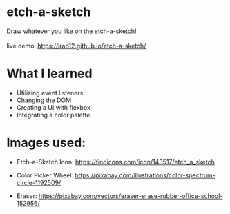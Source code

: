 # etch-a-sketch

Draw whatever you like on the etch-a-sketch!
<br/><br/>
live demo: https://irao12.github.io/etch-a-sketch/

# What I learned
- Utilizing event listeners
- Changing the DOM
- Creating a UI with flexbox
- Integrating a color palette

# Images used:
- Etch-a-Sketch Icon: https://findicons.com/icon/143517/etch_a_sketch

- Color Picker Wheel: https://pixabay.com/illustrations/color-spectrum-circle-1192509/

- Eraser: https://pixabay.com/vectors/eraser-erase-rubber-office-school-152956/

